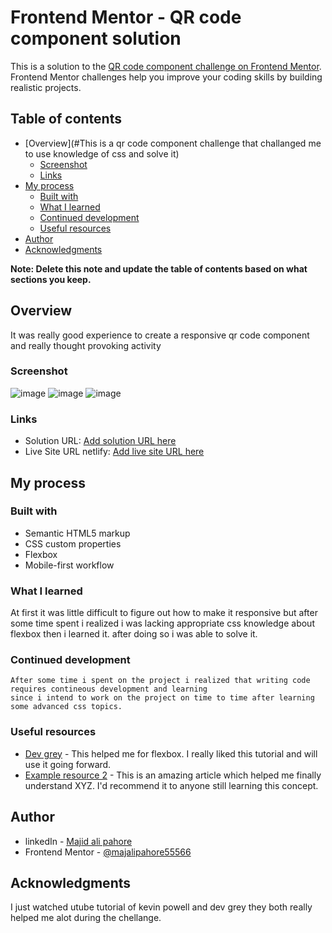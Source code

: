# Frontend Mentor - QR code component solution

This is a solution to the [QR code component challenge on Frontend Mentor](https://www.frontendmentor.io/challenges/qr-code-component-iux_sIO_H). Frontend Mentor challenges help you improve your coding skills by building realistic projects.

## Table of contents

- [Overview](#This is a qr code component challenge that challanged me to use knowledge of css and solve it)
  - [Screenshot](#screenshot)
  - [Links](#links)
- [My process](#my-process)
  - [Built with](#built-with)
  - [What I learned](#what-i-learned)
  - [Continued development](#continued-development)
  - [Useful resources](#useful-resources)
- [Author](#author)
- [Acknowledgments](#acknowledgments)

**Note: Delete this note and update the table of contents based on what sections you keep.**

## Overview

It was really good experience to create a responsive qr code component and really thought provoking activity

### Screenshot

![image](https://github.com/majidali55566/QR-code-component/assets/83289212/5fc78dcf-dd9b-4697-9a84-bea0eea6f7d4)
![image](https://github.com/majidali55566/QR-code-component/assets/83289212/2956fae1-6322-4344-975c-939b6ff81ffb)
![image](https://github.com/majidali55566/QR-code-component/assets/83289212/3c5dab08-e41a-4f1a-a9e6-b8ebb0ff82dc)


### Links

- Solution URL: [Add solution URL here]([https://your-solution-url.com](https://github.com/majidali55566/QR-code-componen))
- Live Site URL netlify: [Add live site URL here](https://qr-code-component-majid.netlify.app/)

## My process

### Built with

- Semantic HTML5 markup
- CSS custom properties
- Flexbox
- Mobile-first workflow

### What I learned

At first it was little difficult to figure out how to make it responsive but after some time spent i realized i was lacking appropriate css knowledge about flexbox then i learned it. after doing so i was able to solve it.

### Continued development

    After some time i spent on the project i realized that writing code requires contineous development and learning
    since i intend to work on the project on time to time after learning some advanced css topics.

### Useful resources

- [Dev grey](https://www.youtube.com/watch?v=f0A7moLkAL0) - This helped me for flexbox. I really liked this tutorial and will use it going forward.
- [Example resource 2](https://www.example.com) - This is an amazing article which helped me finally understand XYZ. I'd recommend it to anyone still learning this concept.

## Author

- linkedIn - [Majid ali pahore](https://www.linkedin.com/in/majid-ali-pahore-894249210/)
- Frontend Mentor - [@majalipahore55566](https://www.frontendmentor.io/profile/majidali55566)

## Acknowledgments

I just watched utube tutorial of kevin powell and dev grey they both really helped me alot during the chellange.

